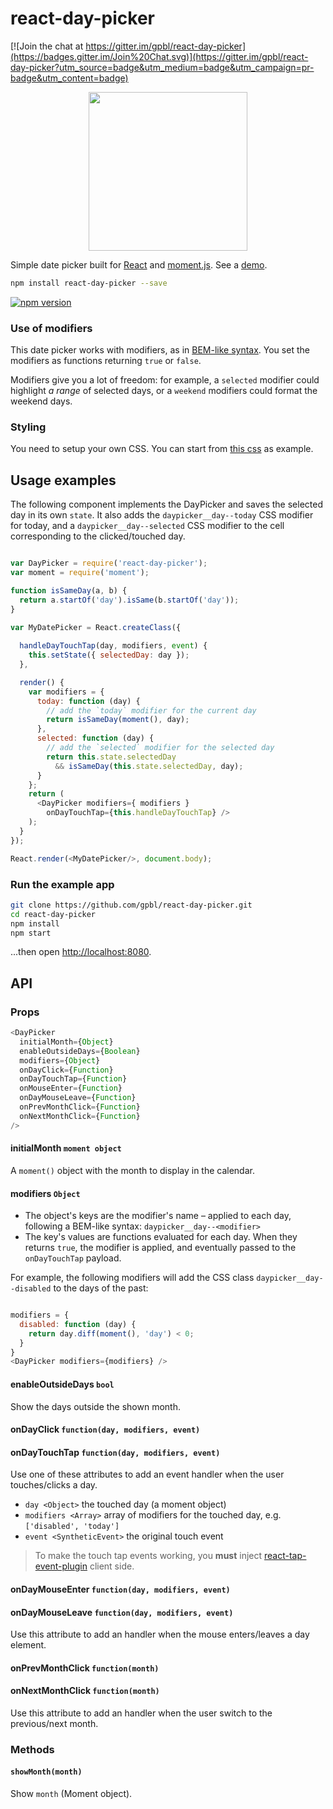 # react-day-picker

[![Join the chat at https://gitter.im/gpbl/react-day-picker](https://badges.gitter.im/Join%20Chat.svg)](https://gitter.im/gpbl/react-day-picker?utm_source=badge&utm_medium=badge&utm_campaign=pr-badge&utm_content=badge)

<p align="center">
<a href="http://www.gpbl.org/react-day-picker/"><img src="https://cloud.githubusercontent.com/assets/120693/5693331/3aba1d2e-9918-11e4-933e-bf296484017a.png" width="254" /></a>
</p>

Simple date picker built for [React](facebook.github.io/react/) and [moment.js](http://www.momentjs.com). See a [demo](http://www.gpbl.org/react-day-picker/).


```bash
npm install react-day-picker --save
```

[![npm version](https://badge.fury.io/js/react-day-picker.svg)](http://badge.fury.io/js/react-day-picker)

### Use of modifiers

This date picker works with modifiers, as in [BEM-like syntax](http://csswizardry.com/2013/01/mindbemding-getting-your-head-round-bem-syntax/). You set the modifiers as functions returning `true` or `false`. 

Modifiers give you a lot of freedom: for example, a `selected` modifier could highlight *a range* of selected days, or a `weekend` modifiers could format the weekend days.

### Styling

You need to setup your own CSS. You can start from [this css](example/src/scss/daypicker.scss) as example.

## Usage examples

The following component implements the DayPicker and saves the selected day in its own `state`. 
It also adds the `daypicker__day--today` CSS modifier for today, and a `daypicker__day--selected` CSS modifier to the cell corresponding to the clicked/touched day.

```js

var DayPicker = require('react-day-picker');
var moment = require('moment');

function isSameDay(a, b) {
  return a.startOf('day').isSame(b.startOf('day'));
}

var MyDatePicker = React.createClass({
  
  handleDayTouchTap(day, modifiers, event) {
    this.setState({ selectedDay: day });
  },

  render() {
    var modifiers = {
      today: function (day) {
        // add the `today` modifier for the current day
        return isSameDay(moment(), day);
      },
      selected: function (day) {
        // add the `selected` modifier for the selected day
        return this.state.selectedDay 
          && isSameDay(this.state.selectedDay, day);
      }
    };
    return (
      <DayPicker modifiers={ modifiers } 
        onDayTouchTap={this.handleDayTouchTap} />
    );
  }
});

React.render(<MyDatePicker/>, document.body);

```

### Run the example app

```bash
git clone https://github.com/gpbl/react-day-picker.git
cd react-day-picker
npm install
npm start
```

...then open [http://localhost:8080](http://localhost:8080).

## API


### Props 

```js
<DayPicker 
  initialMonth={Object}
  enableOutsideDays={Boolean}
  modifiers={Object}
  onDayClick={Function}
  onDayTouchTap={Function}
  onMouseEnter={Function}
  onDayMouseLeave={Function}
  onPrevMonthClick={Function}
  onNextMonthClick={Function}
/>
```

#### initialMonth `moment object`

A `moment()` object with the month to display in the calendar.

#### modifiers `Object`

* The object's keys are the modifier's name – applied to each day, following a BEM-like syntax: `daypicker__day--<modifier>`
* The key's values are functions evaluated for each day. When they returns `true`, the modifier is applied, and eventually passed to the `onDayTouchTap` payload.

For example, the following modifiers will add the CSS class `daypicker__day--disabled` to the days of the past:

```js

modifiers = {
  disabled: function (day) {
    return day.diff(moment(), 'day') < 0;
  }
}
<DayPicker modifiers={modifiers} />

```

#### enableOutsideDays `bool`

Show the days outside the shown month.

#### onDayClick `function(day, modifiers, event)`
#### onDayTouchTap `function(day, modifiers, event)`

Use one of these attributes to add an event handler when the user touches/clicks a day. 

* `day <Object>` the touched day (a moment object)
* `modifiers <Array>` array of modifiers for the touched day, e.g. `['disabled', 'today']`
* `event <SyntheticEvent>` the original touch event

> To make the touch tap events working, you **must** inject [react-tap-event-plugin](https://github.com/zilverline/react-tap-event-plugin) client side.

#### onDayMouseEnter `function(day, modifiers, event)`
#### onDayMouseLeave `function(day, modifiers, event)`

Use this attribute to add an handler when the mouse enters/leaves a day element. 

#### onPrevMonthClick `function(month)`
#### onNextMonthClick `function(month)`

Use this attribute to add an handler when the user switch to the previous/next month.


### Methods

#### `showMonth(month)`

Show `month` (Moment object).